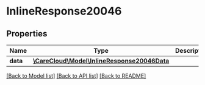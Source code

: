 # InlineResponse20046

## Properties
Name | Type | Description | Notes
------------ | ------------- | ------------- | -------------
**data** | [**\CareCloud\Model\InlineResponse20046Data**](InlineResponse20046Data.md) |  | [optional] 

[[Back to Model list]](../../README.md#documentation-for-models) [[Back to API list]](../../README.md#documentation-for-api-endpoints) [[Back to README]](../../README.md)

